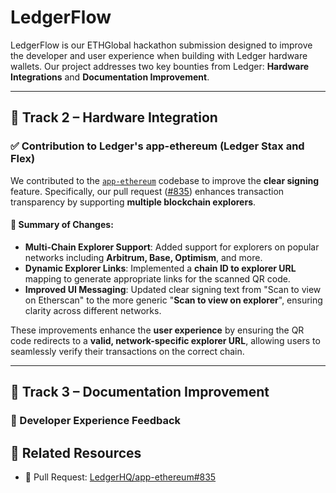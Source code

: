 # LedgerFlow

LedgerFlow is our ETHGlobal hackathon submission designed to improve the developer and user experience when building with Ledger hardware wallets. Our project addresses two key bounties from Ledger: **Hardware Integrations** and **Documentation Improvement**.

---

## 🔧 Track 2 – Hardware Integration

### ✅ Contribution to Ledger's app-ethereum (Ledger Stax and Flex)

We contributed to the [`app-ethereum`](https://github.com/LedgerHQ/app-ethereum) codebase to improve the **clear signing** feature. Specifically, our pull request ([#835](https://github.com/LedgerHQ/app-ethereum/pull/835)) enhances transaction transparency by supporting **multiple blockchain explorers**.

#### 🔄 Summary of Changes:
- **Multi-Chain Explorer Support**: Added support for explorers on popular networks including **Arbitrum, Base, Optimism**, and more.
- **Dynamic Explorer Links**: Implemented a **chain ID to explorer URL** mapping to generate appropriate links for the scanned QR code.
- **Improved UI Messaging**: Updated clear signing text from "Scan to view on Etherscan" to the more generic "**Scan to view on explorer**", ensuring clarity across different networks.

These improvements enhance the **user experience** by ensuring the QR code redirects to a **valid, network-specific explorer URL**, allowing users to seamlessly verify their transactions on the correct chain.

---

## 📄 Track 3 – Documentation Improvement

### 📝 Developer Experience Feedback


## 🔗 Related Resources

- 🔗 Pull Request: [LedgerHQ/app-ethereum#835](https://github.com/LedgerHQ/app-ethereum/pull/835)
